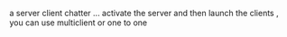 a server client chatter ... activate the server and then launch the clients , you can use multiclient or one to one
